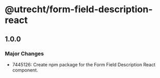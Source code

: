 # @utrecht/form-field-description-react

## 1.0.0

### Major Changes

- 7445126: Create npm package for the Form Field Description React component.

